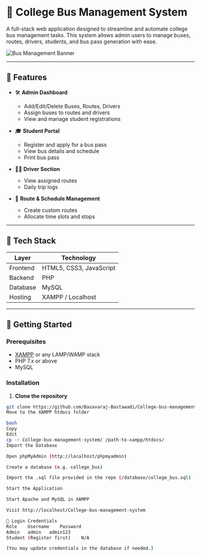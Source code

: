 
# 🚌 College Bus Management System

A full-stack web application designed to streamline and automate college bus management tasks. This system allows admin users to manage buses, routes, drivers, students, and bus pass generation with ease.

![Bus Management Banner](https://img.freepik.com/free-vector/bus-station-illustration_1284-25914.jpg) <!-- Replace with actual image if available -->

---

## 📌 Features

- 🛠 **Admin Dashboard**
  - Add/Edit/Delete Buses, Routes, Drivers
  - Assign buses to routes and drivers
  - View and manage student registrations

- 🎓 **Student Portal**
  - Register and apply for a bus pass
  - View bus details and schedule
  - Print bus pass

- 👨‍✈️ **Driver Section**
  - View assigned routes
  - Daily trip logs

- 📅 **Route & Schedule Management**
  - Create custom routes
  - Allocate time slots and stops

---

## 🧰 Tech Stack

| Layer         | Technology               |
|---------------|---------------------------|
| Frontend      | HTML5, CSS3, JavaScript   |
| Backend       | PHP                       |
| Database      | MySQL                     |
| Hosting       | XAMPP / Localhost         |

---

## 🚀 Getting Started

### Prerequisites

- [XAMPP](https://www.apachefriends.org/index.html) or any LAMP/WAMP stack
- PHP 7.x or above
- MySQL

### Installation

1. **Clone the repository**

```bash
git clone https://github.com/Basavaraj-Bastawadi/College-bus-management-system.git
Move to the XAMPP htdocs folder

bash
Copy
Edit
cp -r College-bus-management-system/ /path-to-xampp/htdocs/
Import the Database

Open phpMyAdmin (http://localhost/phpmyadmin)

Create a database (e.g. college_bus)

Import the .sql file provided in the repo (/database/college_bus.sql)

Start the Application

Start Apache and MySQL in XAMPP

Visit http://localhost/College-bus-management-system

👥 Login Credentials
Role	Username	Password
Admin	admin	admin123
Student	(Register first)	N/A

(You may update credentials in the database if needed.)
